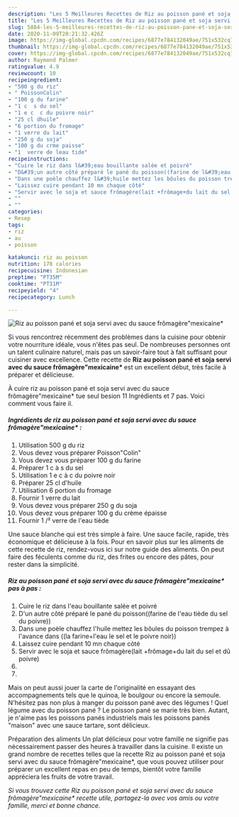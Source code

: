 ```yaml
---
description: "Les 5 Meilleures Recettes de Riz au poisson pané et soja servi avec du sauce frômagère&amp;#34;mexicaine*"
title: "Les 5 Meilleures Recettes de Riz au poisson pané et soja servi avec du sauce frômagère&amp;#34;mexicaine*"
slug: 5884-les-5-meilleures-recettes-de-riz-au-poisson-pane-et-soja-servi-avec-du-sauce-fromagere-and-34-mexicaine
date: 2020-11-09T20:21:32.426Z
image: https://img-global.cpcdn.com/recipes/6877e784132049ae/751x532cq70/riz-au-poisson-pane-et-soja-servi-avec-du-sauce-fromageremexicaine-photo-principale-de-la-recette.jpg
thumbnail: https://img-global.cpcdn.com/recipes/6877e784132049ae/751x532cq70/riz-au-poisson-pane-et-soja-servi-avec-du-sauce-fromageremexicaine-photo-principale-de-la-recette.jpg
cover: https://img-global.cpcdn.com/recipes/6877e784132049ae/751x532cq70/riz-au-poisson-pane-et-soja-servi-avec-du-sauce-fromageremexicaine-photo-principale-de-la-recette.jpg
author: Raymond Palmer
ratingvalue: 4.9
reviewcount: 10
recipeingredient:
- "500 g du riz"
- " PoissonColin"
- "100 g du farine"
- "1 c  s du sel"
- "1 e c  c du poivre noir"
- "25 cl dhuile"
- "6 portion du fromage"
- "1 verre du lait"
- "250 g du soja"
- "100 g du crme paisse"
- "1  verre de leau tide"
recipeinstructions:
- "Cuire le riz dans l&#39;eau bouillante salée et poivré"
- "D&#39;un autre côté préparé le pané du poisson((farine de l&#39;eau tiède du sel du poivre))"
- "Dans une poèle chauffez l&#39;huile mettez les bôules du poisson trempez à l&#39;avance dans ((la farine+l&#39;eau le sel et le poivre noir))"
- "Laissez cuire pendant 10 mn chaque côté"
- "Servir avec le soja et sauce frômagère(lait +frômage+du lait du sel et dû poivre)"
- ""
- ""
categories:
- Resep
tags:
- riz
- au
- poisson

katakunci: riz au poisson 
nutrition: 178 calories
recipecuisine: Indonesian
preptime: "PT35M"
cooktime: "PT31M"
recipeyield: "4"
recipecategory: Lunch

---
```



![Riz au poisson pané et soja servi avec du sauce frômagère&#34;mexicaine*](https://img-global.cpcdn.com/recipes/6877e784132049ae/751x532cq70/riz-au-poisson-pane-et-soja-servi-avec-du-sauce-fromageremexicaine-photo-principale-de-la-recette.jpg)

Si vous rencontrez récemment des problèmes dans la cuisine pour obtenir votre nourriture idéale, vous n'êtes pas seul. De nombreuses personnes ont un talent culinaire naturel, mais pas un savoir-faire tout à fait suffisant pour cuisiner avec excellence. Cette recette de <strong> Riz au poisson pané et soja servi avec du sauce frômagère&#34;mexicaine* </strong> est un excellent début, très facile à préparer et délicieuse.

<!--inarticleads1-->

À cuire riz au poisson pané et soja servi avec du sauce frômagère&#34;mexicaine* tue seul besion 11 Ingrédients et 7 pas. Voici comment vous faire il.

##### Ingrédients de riz au poisson pané et soja servi avec du sauce frômagère&#34;mexicaine* :

1. Utilisation 500 g du riz
1. Vous devez vous préparer  Poisson&#34;Colin&#34;
1. Vous devez vous préparer 100 g du farine
1. Préparer 1 c à s du sel
1. Utilisation 1 e c à c du poivre noir
1. Préparer 25 cl d&#39;huile
1. Utilisation 6 portion du fromage
1. Fournir 1 verre du lait
1. Vous devez vous préparer 250 g du soja
1. Vous devez vous préparer 100 g du crème épaisse
1. Fournir 1 /² verre de l&#39;eau tiède


Une sauce blanche qui est très simple à faire. Une sauce facile, rapide, très économique et délicieuse à la fois. Pour en savoir plus sur les aliments de cette recette de riz, rendez-vous ici sur notre guide des aliments. On peut faire des féculents comme du riz, des frites ou encore des pâtes, pour rester dans la simplicité. 

<!--inarticleads2-->

##### Riz au poisson pané et soja servi avec du sauce frômagère&#34;mexicaine* pas à pas :

1. Cuire le riz dans l&#39;eau bouillante salée et poivré
1. D&#39;un autre côté préparé le pané du poisson((farine de l&#39;eau tiède du sel du poivre))
1. Dans une poèle chauffez l&#39;huile mettez les bôules du poisson trempez à l&#39;avance dans ((la farine+l&#39;eau le sel et le poivre noir))
1. Laissez cuire pendant 10 mn chaque côté
1. Servir avec le soja et sauce frômagère(lait +frômage+du lait du sel et dû poivre)
1. 
1. 


Mais on peut aussi jouer la carte de l&#39;originalité en essayant des accompagnements tels que le quinoa, le boulgour ou encore la semoule. N&#39;hésitez pas non plus à manger du poisson pané avec des légumes ! Quel légume avec du poisson pané ? Le poisson pané se marie très bien. Autant, je n&#39;aime pas les poissons panés industriels mais les poissons panés &#34;maison&#34; avec une sauce tartare, sont délicieux. 

<!--inarticleads1-->

<p>
Préparation des aliments Un plat délicieux pour votre famille ne signifie pas nécessairement passer des heures à travailler dans la cuisine. Il existe un grand nombre de recettes telles que la recette Riz au poisson pané et soja servi avec du sauce frômagère&#34;mexicaine*, que vous pouvez utiliser pour préparer un excellent repas en peu de temps, bientôt votre famille appréciera les fruits de votre travail.
</p>

<p>
<i>Si vous trouvez cette Riz au poisson pané et soja servi avec du sauce frômagère&#34;mexicaine* recette utile, partagez-la avec vos amis ou votre famille, merci et bonne chance.</i>
</p>
